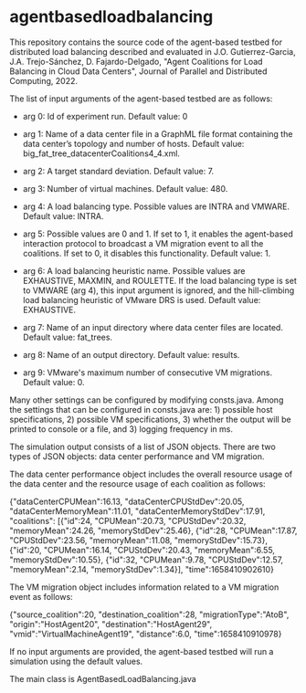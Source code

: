 # agentbasedloadbalancing

This repository contains the source code of the agent-based testbed for distributed load balancing described and evaluated in J.O. Gutierrez-Garcia, J.A. Trejo-Sánchez, D. Fajardo-Delgado, "Agent Coalitions for Load Balancing in Cloud Data Centers", Journal of Parallel and Distributed Computing, 2022.

The list of input arguments of the agent-based testbed are as follows:

* arg 0: Id of experiment run. Default value: 0
    
* arg 1: Name of a data center file in a GraphML file format containing the data center’s topology and number of hosts. Default value: big_fat_tree_datacenterCoalitions4_4.xml. 

* arg 2: A target standard deviation. Default value: 7.	

* arg 3: Number of virtual machines. Default value: 480.			

* arg 4: A load balancing type. Possible values are INTRA and VMWARE. Default value: INTRA.

* arg 5: Possible values are 0 and 1. If set to 1, it enables the agent-based interaction protocol to broadcast a VM migration event to all the coalitions. If set to 0, it disables this functionality. Default value: 1.

* arg 6: A load balancing heuristic name. Possible values are EXHAUSTIVE, MAXMIN, and ROULETTE. If the load balancing type is set to VMWARE (arg 4), this input argument is ignored, and the hill-climbing load balancing heuristic of VMware DRS is used. Default value: EXHAUSTIVE.

* arg 7: Name of an input directory where data center files are located. Default value: fat_trees.

* arg 8: Name of an output directory. Default value: results.

* arg 9: VMware's maximum number of consecutive VM migrations. Default value: 0.

Many other settings can be configured by modifying consts.java. Among the settings that can be configured in consts.java are: 1) possible host specifications, 2) possible VM specifications, 3) whether the output will be printed to console or a file, and 3) logging frequency in ms.

The simulation output consists of a list of JSON objects. There are two types of JSON objects: data center performance and VM migration. 

The data center performance object includes the overall resource usage of the data center and the resource usage of each coalition as follows:

{"dataCenterCPUMean":16.13, "dataCenterCPUStdDev":20.05, "dataCenterMemoryMean":11.01, "dataCenterMemoryStdDev":17.91, "coalitions": [{"id":24, "CPUMean":20.73, "CPUStdDev":20.32, "memoryMean":24.26, "memoryStdDev":25.46}, {"id":28, "CPUMean":17.87, "CPUStdDev":23.56, "memoryMean":11.08, "memoryStdDev":15.73}, {"id":20, "CPUMean":16.14, "CPUStdDev":20.43, "memoryMean":6.55, "memoryStdDev":10.55}, {"id":32, "CPUMean":9.78, "CPUStdDev":12.57, "memoryMean":2.14, "memoryStdDev":1.34}], "time":1658410902610}

The VM migration object includes information related to a VM migration event as follows:

{"source_coalition":20, "destination_coalition":28, "migrationType":"AtoB", "origin":"HostAgent20", "destination":"HostAgent29", "vmid":"VirtualMachineAgent19", "distance":6.0, "time":1658410910978}

If no input arguments are provided, the agent-based testbed will run a simulation using the default values.

The main class is AgentBasedLoadBalancing.java